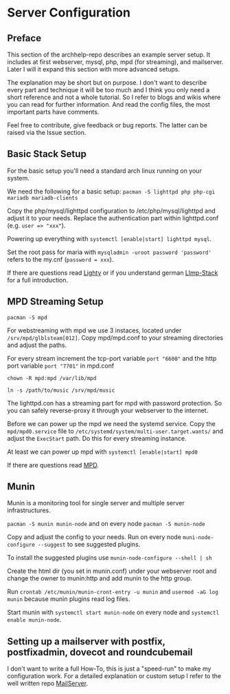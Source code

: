 # Server Configuration

## Preface

This section of the archhelp-repo describes an example server setup.
It includes at first webserver, mysql, php, mpd (for streaming), and mailserver.
Later I will it expand this section with more advanced setups.

The explanation may be short but on purpose. I don't want to describe every part and technique
it will be too much and I think you only need a short reference and not a whole tutorial.
So I refer to blogs and wikis where you can read for further information.
And read the config files, the most important parts have comments.

Feel free to contribute, give feedback or bug reports. The latter can be raised via the Issue section.

## Basic Stack Setup

For the basic setup you'll need a standard arch linux running on your system.

We need the following for a basic setup:
`pacman -S lighttpd php php-cgi mariadb mariadb-clients`

Copy the php/mysql/lighttpd configuration to /etc/php/mysql/lighttpd and adjust it to your needs.
Replace the authentication part within lighttpd.conf (e.g. `user => "xxx"`).

Powering up everything with `systemctl [enable|start] lighttpd mysql`.

Set the root pass for maria with `mysqladmin -uroot password 'password'` refers to the my.cnf (`password = xxx`).

If there are questions read [Lighty](https://wiki.archlinux.org/index.php/lighttpd)
or if you understand german [Llmp-Stack](https://wiki.archlinux.de/title/Lighttpd) for a full introduction.

## MPD Streaming Setup

`pacman -S mpd`

For webstreaming with mpd we use 3 instaces, located under `/srv/mpd/glblsteam[012]`.
Copy mpd/mpd.conf to your streaming directories and adjust the paths.

For every stream increment the tcp-port variable `port "6600"` and the http port variable `port "7701"` in mpd.conf

`chown -R mpd:mpd /var/lib/mpd`

`ln -s /path/to/music /srv/mpd/music`

The lighttpd.con has a streaming part for mpd with password protection. So you can safely reverse-proxy it through your webserver to the internet.

Before we can power up the mpd we need the systemd service.
Copy the `mpd/mpd0.service` file to `/etc/systemd/system/multi-user.target.wants/` and adjust the `ExecStart` path.
Do this for every streaming instance.

At least we can power up mpd with `systemctl [enable|start] mpd0`

If there are questions read [MPD](https://wiki.archlinux.org/index.php/Music_Player_Daemon).

## Munin

Munin is a monitoring tool for single server and multiple server infrastructures.

`pacman -S munin munin-node` and on every node `pacman -S munin-node`

Copy and adjust the config to your needs. Run on every node `muni-node-configure --suggest`
to see suggested plugins.

To install the suggested plugins use `munin-node-configure --shell | sh`

Create the html dir (you set in munin.conf) under your webserver root and change the owner to munin:http and add
munin to the http group.

Run `crontab /etc/munin/munin-cront-entry -u munin` and `usermod -aG log munin` because munin plugins read log files.

Start munin with `systemctl start munin-node` on every node and `systemctl enable munin-node`.

## Setting up a mailserver with postfix, postfixadmin, dovecot and roundcubemail

I don't want to write a full How-To, this is just a "speed-run" to make my configuration work.
For a detailed explanation or custom setup I refer to the well written repo [MailServer](https://github.com/geekinthesticks/ArchLinux-Mail-Server/blob/master/archlinux_mail_server.org).
